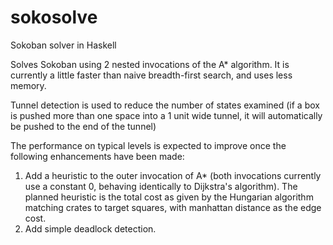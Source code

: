 # sokosolve
Sokoban solver in Haskell

Solves Sokoban using 2 nested invocations of the A* algorithm. It is currently a little faster than naive breadth-first search, and uses less memory.

Tunnel detection is used to reduce the number of states examined (if a box is pushed more than one space into a 1 unit wide tunnel, it will automatically be pushed to the end of the tunnel)

The performance on typical levels is expected to improve once the following enhancements have been made:

1. Add a heuristic to the outer invocation of A* (both invocations currently use a constant 0, behaving identically to Dijkstra's algorithm). The planned heuristic is the total cost as given by the Hungarian algorithm matching crates to target squares, with manhattan distance as the edge cost.
2. Add simple deadlock detection.
